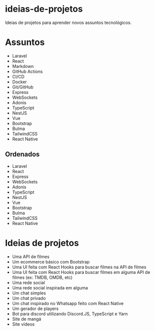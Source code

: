 # ideias-de-projetos

Ideias de projetos para aprender novos assuntos tecnológicos.

# Assuntos

- Laravel
- React
- Markdown
- GitHub Actions
- CI/CD
- Docker
- Git/GitHub
- Express
- WebSockets
- Adonis
- TypeScript
- NestJS
- Vue
- Bootstrap
- Bulma
- TailwindCSS
- React Native

## Ordenados

- Laravel
- React
- Express
- WebSockets
- Adonis
- TypeScript
- NestJS
- Vue
- Bootstrap
- Bulma
- TailwindCSS
- React Native

# Ideias de projetos

- Uma API de filmes
- Um ecommerce básico com Bootstrap
- Uma UI feita com React Hooks para buscar filmes na API de filmes
- Uma UI feita com React Hooks para buscar filmes em alguma API de filmes (ex: TMDB, OMDB, etc)
- Uma rede social
- Uma rede social inspirada em alguma
- Um chat simples
- Um chat privado
- Um chat inspirado no Whatsapp feito com React Native
- Um gerador de players
- Bot para discord utilizando Discord.JS, TypeScript e Yarn
- Site de mangá
- Site vídeos
